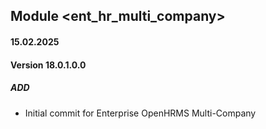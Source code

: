 ## Module <ent_hr_multi_company>

#### 15.02.2025
#### Version 18.0.1.0.0
##### ADD

- Initial commit for Enterprise OpenHRMS Multi-Company
